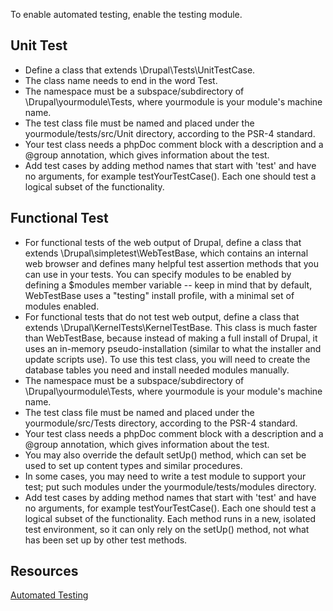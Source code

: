 To enable automated testing, enable the testing module.

## Unit Test

* Define a class that extends \Drupal\Tests\UnitTestCase.
* The class name needs to end in the word Test.
* The namespace must be a subspace/subdirectory of \Drupal\yourmodule\Tests, where yourmodule is your module's machine name.
* The test class file must be named and placed under the yourmodule/tests/src/Unit directory, according to the PSR-4 standard.
* Your test class needs a phpDoc comment block with a description and a @group annotation, which gives information about the test.
* Add test cases by adding method names that start with 'test' and have no arguments, for example testYourTestCase(). Each one should test a logical subset of the functionality.

## Functional Test

* For functional tests of the web output of Drupal, define a class that extends \Drupal\simpletest\WebTestBase, which contains an internal web browser and defines many helpful test assertion methods that you can use in your tests. You can specify modules to be enabled by defining a $modules member variable -- keep in mind that by default, WebTestBase uses a "testing" install profile, with a minimal set of modules enabled.
* For functional tests that do not test web output, define a class that extends \Drupal\KernelTests\KernelTestBase. This class is much faster than WebTestBase, because instead of making a full install of Drupal, it uses an in-memory pseudo-installation (similar to what the installer and update scripts use). To use this test class, you will need to create the database tables you need and install needed modules manually.
* The namespace must be a subspace/subdirectory of \Drupal\yourmodule\Tests, where yourmodule is your module's machine name.
* The test class file must be named and placed under the yourmodule/src/Tests directory, according to the PSR-4 standard.
* Your test class needs a phpDoc comment block with a description and a @group annotation, which gives information about the test.
* You may also override the default setUp() method, which can set be used to set up content types and similar procedures.
* In some cases, you may need to write a test module to support your test; put such modules under the yourmodule/tests/modules directory.
* Add test cases by adding method names that start with 'test' and have no arguments, for example testYourTestCase(). Each one should test a logical subset of the functionality. Each method runs in a new, isolated test environment, so it can only rely on the setUp() method, not what has been set up by other test methods.


## Resources

[Automated Testing](https://api.drupal.org/api/drupal/core!core.api.php/group/testing/8.2.x)
